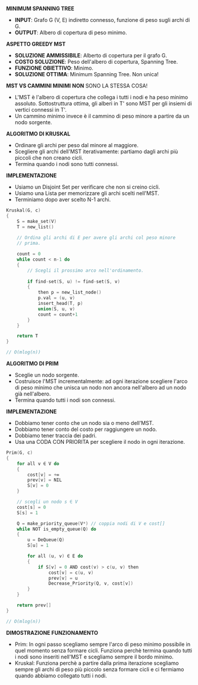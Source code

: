 **MINIMUM SPANNING TREE**
- **INPUT**: Grafo G (V, E) indiretto connesso, funzione di peso sugli archi di G.
- **OUTPUT**: Albero di copertura di peso minimo.

**ASPETTO GREEDY MST**
- **SOLUZIONE AMMISSIBILE**: Alberto di copertura per il grafo G.
- **COSTO SOLUZIONE**: Peso dell'albero di copertura, Spanning Tree.
- **FUNZIONE OBIETTIVO**: Minimo.
- **SOLUZIONE OTTIMA**: Minimum Spanning Tree. Non unica!

**MST VS CAMMINI MINIMI**
**NON** SONO LA STESSA COSA!
- L'MST è l'albero di copertura che collega i tutti i nodi e ha peso minimo assoluto. Sottostruttura ottima, gli alberi in T' sono MST per gli insiemi di vertici connessi in T'.
- Un cammino minimo invece è il cammino di peso minore a partire da un nodo sorgente.

**ALGORITMO DI KRUSKAL**
- Ordinare gli archi per peso dal minore al maggiore.
- Scegliere gli archi dell'MST iterativamente: partiamo dagli archi più piccoli che non creano cicli.
- Termina quando i nodi sono tutti connessi.

**IMPLEMENTAZIONE**
- Usiamo un Disjoint Set per verificare che non si creino cicli.
- Usiamo una Lista per memorizzare gli archi scelti nell'MST.
- Terminiamo dopo aver scelto N-1 archi.

``` C++
Kruskal(G, c)
{
	S = make_set(V)
	T = new_list()
	
	// Ordina gli archi di E per avere gli archi col peso minore
	// prima.

	count = 0
	while count < n-1 do
	{
		// Scegli il prossimo arco nell'ordinamento.
		
		if find-set(S, u) != find-set(S, v)
		{
			then p = new_list_node()
			p.val = (u, v)
			insert_head(T, p)
			union(S, u, v)
			count = count+1
		}
	}

	return T
}

// O(mlog(n))
```

**ALGORITMO DI PRIM**
- Sceglie un nodo sorgente.
- Costruisce l'MST incrementalmente: ad ogni iterazione scegliere l'arco di peso minimo che unisca un nodo non ancora nell'albero ad un nodo già nell'albero.
- Termina quando tutti i nodi son connessi.

**IMPLEMENTAZIONE**
- Dobbiamo tener conto che un nodo sia o meno dell'MST.
- Dobbiamo tener conto del costo per raggiungere un nodo.
- Dobbiamo tener traccia dei padri.
- Usa una CODA CON PRIORITA per scegliere il nodo in ogni iterazione.

``` C++
Prim(G, c)
{
	for all v ∈ V do
	{
		cost[v] = +∞
		prev[v] = NIL
		S[v] = 0
	}

	// scegli un nodo s ∈ V
	cost[s] = 0
	S[s] = 1

	Q = make_priority_queue(V*) // coppia nodi di V e cost[]
	while NOT is_empty_queue(Q) do
	{
		u = DeQueue(Q)
		S[u] = 1

		for all (u, v) ∈ E do
		{
			if S[v] = 0 AND cost(v) > c(u, v) then
				cost[v] = c(u, v)
				prev[v] = u
				Decrease_Priority(Q, v, cost[v])
		}
	}

	return prev[]
}

// O(mlog(n))
```

**DIMOSTRAZIONE FUNZIONAMENTO**
- Prim: In ogni passo scegliamo sempre l'arco di peso minimo possibile in quel momento senza formare cicli. Funziona perchè termina quando tutti i nodi sono inseriti nell'MST e scegliamo sempre il bordo minimo.
- Kruskal: Funziona perchè a partire dalla prima iterazione scegliamo sempre gli archi di peso più piccolo senza formare cicli e ci fermiamo quando abbiamo collegato tutti i nodi.